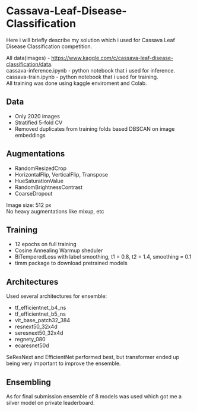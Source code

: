 # Cassava-Leaf-Disease-Classification

Here i will briefly describe my solution which i used for Cassava Leaf Disease Classification competition.</br>

All data(images) - https://www.kaggle.com/c/cassava-leaf-disease-classification/data. </br>
cassava-inference.ipynb - python notebook that i used for inference.</br>
cassava-train.ipynb - python notebook that i used for training.</br>
All training was done using kaggle enviroment and Colab.

## Data
* Only 2020 images
* Stratified 5-fold CV
* Removed duplicates from training folds based DBSCAN on image embeddings

## Augmentations
- RandomResizedCrop
- HorizontalFlip, VerticalFlip, Transpose
- HueSaturationValue
- RandomBrightnessContrast
- CoarseDropout

Image size: 512 px </br>
No heavy augmentations like mixup, etc

## Training
* 12 epochs on full training
* Cosine Annealing Warmup sheduler
* BiTemperedLoss with label smoothing, t1 = 0.8, t2 = 1.4, smoothing = 0.1
* timm package to download pretrained models

## Architectures
Used several architectures for ensemble:
* tf_efficientnet_b4_ns
* tf_efficientnet_b5_ns
* vit_base_patch32_384
* resnext50_32x4d
* seresnext50_32x4d
* regnety_080
* ecaresnet50d

SeResNext and EfficientNet performed best, but transformer ended up being very important to improve the ensemble.

## Ensembling
As for final submission ensemble of 8 models was used which got me a silver model on private leaderboard.
